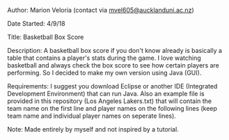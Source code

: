 Author: Marion Veloria (contact via mvel605@aucklanduni.ac.nz)

Date Started: 4/9/18

Title: Basketball Box Score

Description: A basketball box score if you don't know already is basically a table that contains a player's stats during the game.  I love watching basketball and always check the box score to see how certain players are performing.  So I decided to make my own version using Java (GUI).

Requirements: I suggest you download Eclipse or another IDE (Integrated Development Environment) that can run Java.  Also an example file is provided in this repository (Los Angeles Lakers.txt) that will contain the team name on the first line and player names on the following lines (keep team name and individual player names on seperate lines).

Note: Made entirely by myself and not inspired by a tutorial.
